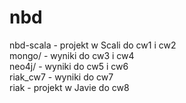 # nbd

nbd-scala - projekt w Scali do cw1 i cw2 <br>
mongo/ - wyniki do cw3 i cw4 <br>
neo4j/ - wyniki do cw5 i cw6 <br>
riak_cw7 - wyniki do cw7 <br>
riak - projekt w Javie do cw8
